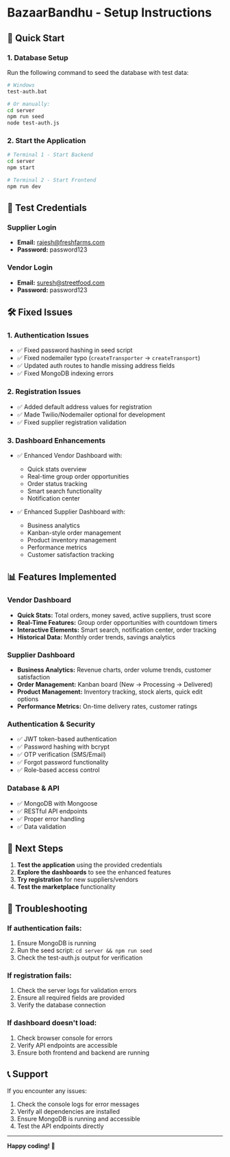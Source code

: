 # BazaarBandhu - Setup Instructions

## 🚀 Quick Start

### 1. Database Setup
Run the following command to seed the database with test data:
```bash
# Windows
test-auth.bat

# Or manually:
cd server
npm run seed
node test-auth.js
```

### 2. Start the Application
```bash
# Terminal 1 - Start Backend
cd server
npm start

# Terminal 2 - Start Frontend
npm run dev
```

## 🔑 Test Credentials

### Supplier Login
- **Email:** rajesh@freshfarms.com
- **Password:** password123

### Vendor Login
- **Email:** suresh@streetfood.com
- **Password:** password123

## 🛠️ Fixed Issues

### 1. Authentication Issues
- ✅ Fixed password hashing in seed script
- ✅ Fixed nodemailer typo (`createTransporter` → `createTransport`)
- ✅ Updated auth routes to handle missing address fields
- ✅ Fixed MongoDB indexing errors

### 2. Registration Issues
- ✅ Added default address values for registration
- ✅ Made Twilio/Nodemailer optional for development
- ✅ Fixed supplier registration validation

### 3. Dashboard Enhancements
- ✅ Enhanced Vendor Dashboard with:
  - Quick stats overview
  - Real-time group order opportunities
  - Order status tracking
  - Smart search functionality
  - Notification center

- ✅ Enhanced Supplier Dashboard with:
  - Business analytics
  - Kanban-style order management
  - Product inventory management
  - Performance metrics
  - Customer satisfaction tracking

## 📊 Features Implemented

### Vendor Dashboard
- **Quick Stats:** Total orders, money saved, active suppliers, trust score
- **Real-Time Features:** Group order opportunities with countdown timers
- **Interactive Elements:** Smart search, notification center, order tracking
- **Historical Data:** Monthly order trends, savings analytics

### Supplier Dashboard
- **Business Analytics:** Revenue charts, order volume trends, customer satisfaction
- **Order Management:** Kanban board (New → Processing → Delivered)
- **Product Management:** Inventory tracking, stock alerts, quick edit options
- **Performance Metrics:** On-time delivery rates, customer ratings

### Authentication & Security
- ✅ JWT token-based authentication
- ✅ Password hashing with bcrypt
- ✅ OTP verification (SMS/Email)
- ✅ Forgot password functionality
- ✅ Role-based access control

### Database & API
- ✅ MongoDB with Mongoose
- ✅ RESTful API endpoints
- ✅ Proper error handling
- ✅ Data validation

## 🎯 Next Steps

1. **Test the application** using the provided credentials
2. **Explore the dashboards** to see the enhanced features
3. **Try registration** for new suppliers/vendors
4. **Test the marketplace** functionality

## 🔧 Troubleshooting

### If authentication fails:
1. Ensure MongoDB is running
2. Run the seed script: `cd server && npm run seed`
3. Check the test-auth.js output for verification

### If registration fails:
1. Check the server logs for validation errors
2. Ensure all required fields are provided
3. Verify the database connection

### If dashboard doesn't load:
1. Check browser console for errors
2. Verify API endpoints are accessible
3. Ensure both frontend and backend are running

## 📞 Support

If you encounter any issues:
1. Check the console logs for error messages
2. Verify all dependencies are installed
3. Ensure MongoDB is running and accessible
4. Test the API endpoints directly

---

**Happy coding! 🎉** 